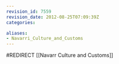 ```yaml
---
revision_id: 7559
revision_date: 2012-08-25T07:09:39Z
categories:

aliases:
- Navarri_Culture_and_Customs
---
```


#REDIRECT [[Navarr Culture and Customs]]